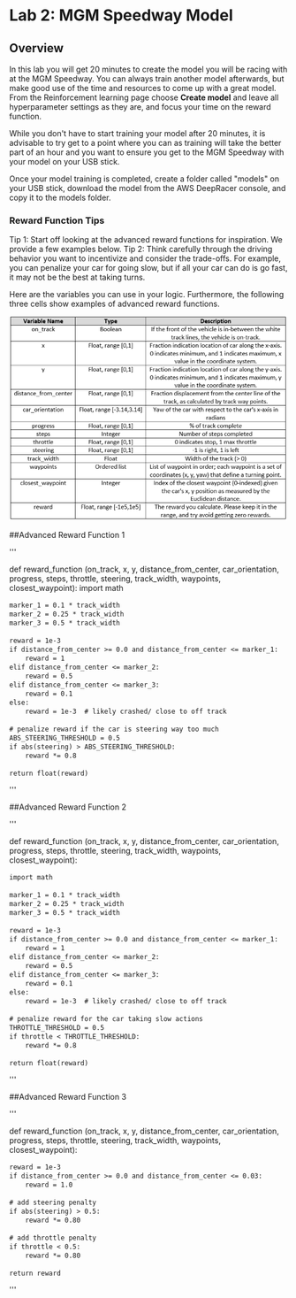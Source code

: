 # Lab 2: MGM Speedway Model

## Overview

In this lab you will get 20 minutes to create the model you will be racing with at the MGM Speedway. You can always train another model afterwards, but make good use of the time and resources to come up with a great model. From the Reinforcement learning page choose **Create model** and leave all hyperparameter settings as they are, and focus your time on the reward function. 

While you don't have to start training your model after 20 minutes, it is advisable to try get to a point where you can as training will take the better part of an hour and you want to ensure you get to the MGM Speedway with your model on your USB stick.

Once your model training is completed, create a folder called "models" on your USB stick, download the model from the AWS DeepRacer console, and copy it to the models folder.

### Reward Function Tips
Tip 1: Start off looking at the advanced reward functions for inspiration. We provide a few examples below.
Tip 2: Think carefully through the driving behavior you want to incentivize and consider the trade-offs. For example, you can penalize your car for going slow, but if all your car can do is go fast, it may not be the best at taking turns.

Here are the variables you can use in your logic. 
Furthermore, the following three cells show examples of advanced reward functions.

![Reward Function Variables](img/reward_vars.png)

##Advanced Reward Function 1

'''

def reward\_function (on\_track, x, y, distance\_from_center, car\_orientation, progress, steps, throttle, steering, track\_width, waypoints, closest\_waypoint):
    import math

    marker_1 = 0.1 * track_width
    marker_2 = 0.25 * track_width
    marker_3 = 0.5 * track_width

    reward = 1e-3
    if distance_from_center >= 0.0 and distance_from_center <= marker_1:
        reward = 1
    elif distance_from_center <= marker_2:
        reward = 0.5
    elif distance_from_center <= marker_3:
        reward = 0.1
    else:
        reward = 1e-3  # likely crashed/ close to off track

    # penalize reward if the car is steering way too much
    ABS_STEERING_THRESHOLD = 0.5
    if abs(steering) > ABS_STEERING_THRESHOLD:
        reward *= 0.8

    return float(reward)

'''

##Advanced Reward Function 2

'''

def reward\_function (on\_track, x, y, distance\_from_center, car\_orientation, progress, steps, throttle, steering, track\_width, waypoints, closest\_waypoint):

    import math

    marker_1 = 0.1 * track_width
    marker_2 = 0.25 * track_width
    marker_3 = 0.5 * track_width

    reward = 1e-3
    if distance_from_center >= 0.0 and distance_from_center <= marker_1:
        reward = 1
    elif distance_from_center <= marker_2:
        reward = 0.5
    elif distance_from_center <= marker_3:
        reward = 0.1
    else:
        reward = 1e-3  # likely crashed/ close to off track

    # penalize reward for the car taking slow actions
    THROTTLE_THRESHOLD = 0.5
    if throttle < THROTTLE_THRESHOLD:
        reward *= 0.8

    return float(reward)

'''

##Advanced Reward Function 3

'''

def reward\_function (on\_track, x, y, distance\_from_center, car\_orientation, progress, steps, throttle, steering, track\_width, waypoints, closest\_waypoint):

    reward = 1e-3
    if distance_from_center >= 0.0 and distance_from_center <= 0.03:
        reward = 1.0
    
    # add steering penalty
    if abs(steering) > 0.5:
        reward *= 0.80

    # add throttle penalty
    if throttle < 0.5:
        reward *= 0.80

    return reward

'''
